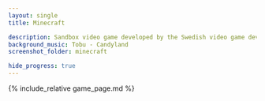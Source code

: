 ```yaml
---
layout: single
title: Minecraft

description: Sandbox video game developed by the Swedish video game developer Mojang Studios
background_music: Tobu - Candyland
screenshot_folder: minecraft

hide_progress: true
---
```


{% include_relative game_page.md  %}
